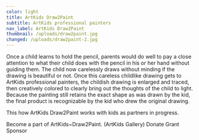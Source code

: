 ```yaml
---
color: light
title: ArtKids Draw2Paint
subtitle: ArtKids professional painters
nav_label: ArtKids Draw2Paint
thumbnail: /uploads/draw2paint.jpg
changed: /uploads/draw2paint-2.jpg
---
```

Once a child learns to hold the pencil, parents would do well to pay a close attention to what their child does with the pencil in his or her hand without guiding them. The child now carelessly draws without minding if the drawing is beautiful or not. Once this careless childlike drawing gets to ArtKids professional painters, the childish drawing is enlarged and traced, then creatively colored to clearly bring out the thoughts of the child to light. Because the painting still retains the exact shape as was drawn by the kid, the final product is recognizable by the kid who drew the original drawing. 

This how ArtKids Draw2Paint works with kids as partners in progress.

Become a part of ArtKids~Draw2Paint.
(ArtKids Gallery)
Donate
Grant
Sponsor